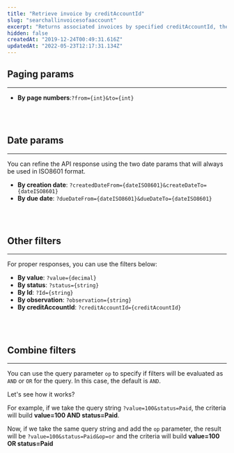 ```yaml
---
title: "Retrieve invoice by creditAccountId"
slug: "searchallinvoicesofaaccount"
excerpt: "Returns associated invoices by specified creditAccountId, the param that identifies a client in VTEX's system."
hidden: false
createdAt: "2019-12-24T00:49:31.616Z"
updatedAt: "2022-05-23T12:17:31.134Z"
---
```

## Paging params 
---
<ul>
<li><strong>By page numbers</strong>:<code>?from={int}&to={int}</code></li>
</ul>

<br></br>

## Date params
---

You can refine the API response using the two date params that will always be used in ISO8601 format.

<ul>
  <li><strong>By creation date</strong>: <code>?createdDateFrom={dateISO8601}&createDateTo={dateISO8601}</code></li>
  <li><strong>By due date</strong>: <code>?dueDateFrom={dateISO8601}&dueDateTo={dateISO8601}</code></li>
  </ul>

<br></br>

## Other filters 
---
For proper responses, you can use the filters below:

<ul>
<li><strong>By value</strong>: <code>?value={decimal}</code></li>
<li> <strong>By status</strong>: <code>?status={string}</code></li>
<li><strong>By Id</strong>: <code>?Id={string}</code></li>
<li><strong>By observation</strong>: <code>?observation={string}</code></li>
<li><strong>By creditAccountId</strong>: <code>?creditAccountId={creditAcountId}</code></li>
</ul>

<br></br>

## Combine filters 
---

You can use the query parameter `op` to specify if filters will be evaluated as `AND` or `OR` for the query. In this case, the default is `AND`.

Let's see how it works? 

For example, if we take the query string `?value=100&status=Paid`, the criteria will build <strong>value=100 AND status=Paid</strong>. 

Now, if we take the same query string and add the `op` parameter, the result will be `?value=100&status=Paid&op=or` and the criteria will build <strong>value=100 OR status=Paid</strong>

<br></br>